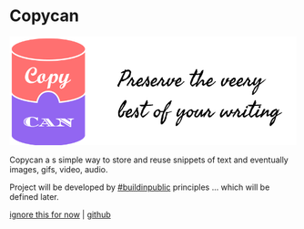 # Copycan

![copycan](images/cover.png)


Copycan a s simple way to store and reuse snippets of text and eventually images, gifs, video, audio. 

Project will be developed by [#buildinpublic](https://twitter.com/search?q=%23buildinpublic) principles ... which will be defined later.



[ignore this for now](/docs/Wiki.md) | 
[github](https://github.com/delicuthq/copycan)
